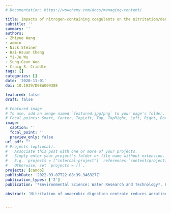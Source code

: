 ```yaml
---
# Documentation: https://wowchemy.com/docs/managing-content/

title: Impacts of nitrogen-containing coagulants on the nitritation/denitrification of anaerobic digester centrate
subtitle: ''
summary: ''
authors:
- Zhiyue Wang
- admin
- Nick Steiner
- Hai-Hsuan Cheng
- Yi-Ju Wu
- Sung-Geun Woo
- Craig S. Criddle
tags: []
categories: []
date: '2020-11-01'
doi: 10.1039/D0EW00938E

featured: false
draft: false

# Featured image
# To use, add an image named `featured.jpg/png` to your page's folder.
# Focal points: Smart, Center, TopLeft, Top, TopRight, Left, Right, BottomLeft, Bottom, BottomRight.
image:
  caption: ''
  focal_point: ''
  preview_only: false
url_pdf: ""
# Projects (optional).
#   Associate this post with one or more of your projects.
#   Simply enter your project's folder or file name without extension.
#   E.g. `projects = ["internal-project"]` references `content/project/deep-learning/index.md`.
#   Otherwise, set `projects = []`.
projects: [cando]
publishDate: '2022-03-07T22:08:39.346327Z'
publication_types: ['2']
publication: '*Environmental Science: Water Research and Technology*, 6, 3451-3459'

abstract: 'Nitritation of anaerobic digestion centrate reduces aeration energy demand by preventing oxidation to nitrate and can be affected by changes in upstream processing of anaerobic digestate. Here we report autotrophic/heterotrophic nitritation and partial denitrification in a pilot-scale reactor treating anaerobic digester centrate amended with nitrogen-containing coagulants. The pilot reactor selected for a stable microbial community with nitritation of 60–65% of influent TKN; ∼30–35% nitrogen removal; low nitrate concentrations; and concurrent appearance of autotrophic and heterotrophic ammonia oxidizing bacteria (AOB). Dominant autotrophic AOB were Nitrosomonadaceae. Heterotrophic AOB included Xanthomonadaceae and Chitinophagaceae. Denitrifying bacteria included Comamonadaceae and Actinomycetales. The effects of coagulant dosage on nitritation were studied in bench-scale sequencing batch bioreactors (SBRs), where unclassified AOB were identified that had amoA sequences clustering between the autotrophic and heterotrophic clades. Heterotrophic nitritation was stimulated by glucose addition, especially in SBR biomass adapted to continuous coagulant addition, with elevated levels of Xanthomonadaceae, Chitinophagaceae, and Rhodanobacteraceae. Further research is needed to understand the effects of coagulants on downstream nitrogen removal unit operations and implications for land-application of treated biosolids.'


---
```


